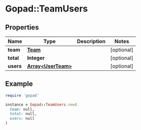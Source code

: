 # Gopad::TeamUsers

## Properties

| Name | Type | Description | Notes |
| ---- | ---- | ----------- | ----- |
| **team** | [**Team**](Team.md) |  | [optional] |
| **total** | **Integer** |  | [optional] |
| **users** | [**Array&lt;UserTeam&gt;**](UserTeam.md) |  | [optional] |

## Example

```ruby
require 'gopad'

instance = Gopad::TeamUsers.new(
  team: null,
  total: null,
  users: null
)
```

